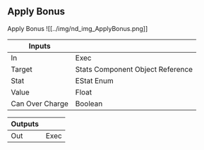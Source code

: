 ## Apply Bonus
Apply Bonus
![[../img/nd_img_ApplyBonus.png]]

|Inputs||
|--|--|
| In | Exec |
| Target | Stats Component Object Reference |
| Stat | EStat Enum |
| Value | Float |
| Can Over Charge | Boolean |

|Outputs||
|--|--|
| Out | Exec |
